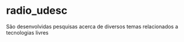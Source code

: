 # radio_udesc
São desenvolvidas pesquisas acerca de diversos temas relacionados a tecnologias livres
